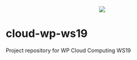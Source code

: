 <div align="center"> 
<img src="clouddrop_logo_400x200.png">
</div>

# cloud-wp-ws19
Project repository for WP Cloud Computing WS19
